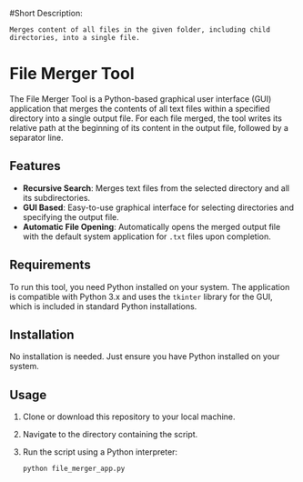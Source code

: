 #Short Description:

	Merges content of all files in the given folder, including child directories, into a single file.

# File Merger Tool

The File Merger Tool is a Python-based graphical user interface (GUI) application that merges the contents of all text files within
a specified directory into a single output file. For each file merged, the tool writes its relative path at the beginning of its
content in the output file, followed by a separator line.

## Features

- **Recursive Search**: Merges text files from the selected directory and all its subdirectories.
- **GUI Based**: Easy-to-use graphical interface for selecting directories and specifying the output file.
- **Automatic File Opening**: Automatically opens the merged output file with the default system application for `.txt` files upon completion.

## Requirements

To run this tool, you need Python installed on your system. The application is compatible with Python 3.x
and uses the `tkinter` library for the GUI, which is included in standard Python installations.

## Installation

No installation is needed. Just ensure you have Python installed on your system.

## Usage

1. Clone or download this repository to your local machine.
2. Navigate to the directory containing the script.
3. Run the script using a Python interpreter:

   ```bash
   python file_merger_app.py
